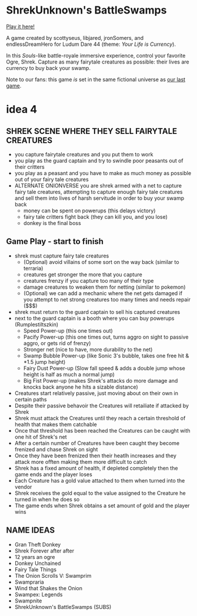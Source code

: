 # ShrekUnknown's BattleSwamps

[Play it here!](https://scottysseus.github.io/shrekunknowns-battleswamps/)

A game created by scottyseus, libjared, jronSomers, and endlessDreamHero for Ludum Dare 44 (theme: _Your Life is Currency_).

In this _Souls_-like battle-royale immersive experience, control your favorite Ogre, Shrek. Capture as many fairytale creatures as possible: their lives are currency to buy back your swamp.

Note to our fans: this game _is_ set in the same fictional universe as [our last game](https://scottyseus.github.io/due-process/).

# idea 4
## SHREK SCENE WHERE THEY SELL FAIRYTALE CREATURES

* you capture fairytale creatures and you put them to work
* you play as the guard captain and try to swindle poor peasants out of their critters
* you play as a peasant and you have to make as much money as possible out of your fairy tale creatures
* ALTERNATE ONIONVERSE you are shrek armed with a net to capture fairy tale creatures, attempting to capture enough fairy tale creatures and sell them into lives of harsh servitude in order to buy your swamp back
    * money can be spent on powerups (this delays victory)
    * fairy tale critters fight back (they can kill you, and you lose)
    * donkey is the final boss

## Game Play - start to finish

* shrek must capture fairy tale creatures
    * (Optional) avoid villains of some sort on the way back (similar to terraria)
    * creatures get stronger the more that you capture
    * creatures frenzy if you capture too many of their type
    * damage creatures to weaken them for netting (similar to pokemon)
    * (Optional) we can add a mechanic where the net gets damaged if you attempt to net strong creatures too many times and needs repair ($$$)
* shrek must return to the guard captain to sell his captured creatures
* next to the guard captain is a booth where you can buy powerups (Rumplestiltszkin)
    * Speed Power-up (this one times out)
    * Pacify Power-up (this one times out, turns aggro on sight to passive aggro, or gets rid of frenzy)
    * Stronger net (nice to have, more durability to the net)
    * Swamp Bubble Power-up (like Sonic 3's bubble, takes one free hit & *1.5 jump height)
    * Fairy Dust Power-up (Slow fall speed & adds a double jump whose height is half as much a          normal jump)
    * Big Fist Power-up (makes Shrek's attacks do more damage and knocks back anyone he hits a sizable distance)
* Creatures start relatively passive, just moving about on their own in certain paths
* Despite their passive behavoir the Creatures will retailiate if attacked by Shrek
* Shrek must attack the Creatures until they reach a certain threshold of health that makes them   catchable
* Once that threshold has been reached the Creatures can be caught with one hit of Shrek's net
* After a certain number of Creatures have been caught they become frenized and chase Shrek on sight
* Once they have been frenized then their heatlh increases and they attack more offten making them more difficult to catch
* Shrek has a fixed amount of health, if depleted completely then the game ends and the player loses
* Each Creature has a gold value attached to them when turned into the vendor 
* Shrek receives the gold equal to the value assigned to the Creature he turned in when he does so
* The game ends when Shrek obtains a set amount of gold and the player wins

## NAME IDEAS

* Gran Theft Donkey
* Shrek Forever after after
* 12 years an ogre
* Donkey Unchained
* Fairy Tale Things
* The Onion Scrolls V: Swamprim
* Swampraria
* Wind that Shakes the Onion
* Swampex: Legends
* Swampnite
* ShrekUnknown's BattleSwamps (SUBS)
